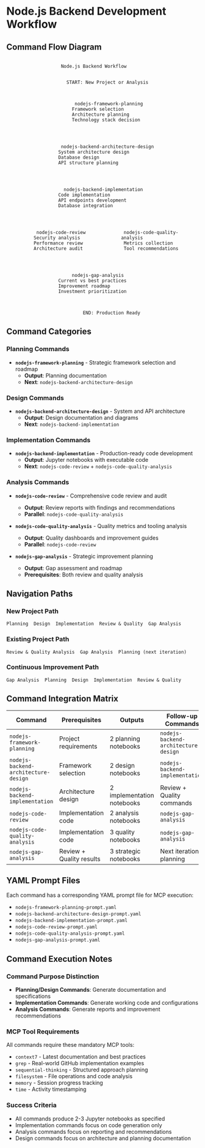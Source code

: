 # Node.js Backend Development Workflow

## Command Flow Diagram

```

                    Node.js Backend Workflow                


                      START: New Project or Analysis
                                    
                                    
                    
                         nodejs-framework-planning  
                        Framework selection        
                        Architecture planning      
                        Technology stack decision  
                    
                                    
                                    
                
                    nodejs-backend-architecture-design  
                   System architecture design          
                   Database design                     
                   API structure planning              
                
                                    
                                    
                
                     nodejs-backend-implementation      
                   Code implementation                 
                   API endpoints development           
                   Database integration                
                
                                    
                                    
                   
           nodejs-code-review              nodejs-code-quality-  
          Security analysis               analysis        
          Performance review               Metrics collection  
          Architecture audit               Tool recommendations
                   
                                    
                                    
                
                        nodejs-gap-analysis             
                   Current vs best practices          
                   Improvement roadmap                 
                   Investment prioritization           
                
                                    
                                    
                            END: Production Ready
```

## Command Categories

###  Planning Commands
- **`nodejs-framework-planning`** - Strategic framework selection and roadmap
  - **Output**: Planning documentation
  - **Next**: `nodejs-backend-architecture-design`

###  Design Commands
- **`nodejs-backend-architecture-design`** - System and API architecture
  - **Output**: Design documentation and diagrams
  - **Next**: `nodejs-backend-implementation`

###  Implementation Commands
- **`nodejs-backend-implementation`** - Production-ready code development
  - **Output**: Jupyter notebooks with executable code
  - **Next**: `nodejs-code-review` + `nodejs-code-quality-analysis`

###  Analysis Commands
- **`nodejs-code-review`** - Comprehensive code review and audit
  - **Output**: Review reports with findings and recommendations
  - **Parallel**: `nodejs-code-quality-analysis`

- **`nodejs-code-quality-analysis`** - Quality metrics and tooling analysis
  - **Output**: Quality dashboards and improvement guides
  - **Parallel**: `nodejs-code-review`

- **`nodejs-gap-analysis`** - Strategic improvement planning
  - **Output**: Gap assessment and roadmap
  - **Prerequisites**: Both review and quality analysis

## Navigation Paths

###  New Project Path
```
Planning  Design  Implementation  Review & Quality  Gap Analysis
```

###  Existing Project Path
```
Review & Quality Analysis  Gap Analysis  Planning (next iteration)
```

###  Continuous Improvement Path
```
Gap Analysis  Planning  Design  Implementation  Review & Quality
```

## Command Integration Matrix

| Command | Prerequisites | Outputs | Follow-up Commands |
|---------|--------------|---------|-------------------|
| `nodejs-framework-planning` | Project requirements | 2 planning notebooks | `nodejs-backend-architecture-design` |
| `nodejs-backend-architecture-design` | Framework selection | 2 design notebooks | `nodejs-backend-implementation` |
| `nodejs-backend-implementation` | Architecture design | 2 implementation notebooks | Review + Quality commands |
| `nodejs-code-review` | Implementation code | 2 analysis notebooks | `nodejs-gap-analysis` |
| `nodejs-code-quality-analysis` | Implementation code | 3 quality notebooks | `nodejs-gap-analysis` |
| `nodejs-gap-analysis` | Review + Quality results | 3 strategic notebooks | Next iteration planning |

## YAML Prompt Files

Each command has a corresponding YAML prompt file for MCP execution:

- `nodejs-framework-planning-prompt.yaml`
- `nodejs-backend-architecture-design-prompt.yaml`
- `nodejs-backend-implementation-prompt.yaml`
- `nodejs-code-review-prompt.yaml`
- `nodejs-code-quality-analysis-prompt.yaml`
- `nodejs-gap-analysis-prompt.yaml`

## Command Execution Notes

###  Command Purpose Distinction
- **Planning/Design Commands**: Generate documentation and specifications
- **Implementation Commands**: Generate working code and configurations
- **Analysis Commands**: Generate reports and improvement recommendations

###  MCP Tool Requirements
All commands require these mandatory MCP tools:
- `context7` - Latest documentation and best practices
- `grep` - Real-world GitHub implementation examples
- `sequential-thinking` - Structured approach planning
- `filesystem` - File operations and code analysis
- `memory` - Session progress tracking
- `time` - Activity timestamping

###  Success Criteria
- All commands produce 2-3 Jupyter notebooks as specified
- Implementation commands focus on code generation only
- Analysis commands focus on reporting and recommendations
- Design commands focus on architecture and planning documentation